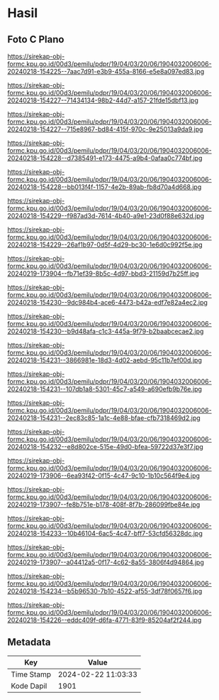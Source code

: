 # Hasil

## Foto C Plano

https://sirekap-obj-formc.kpu.go.id/00d3/pemilu/pdpr/19/04/03/20/06/1904032006006-20240218-154225--7aac7d91-e3b9-455a-8166-e5e8a097ed83.jpg

https://sirekap-obj-formc.kpu.go.id/00d3/pemilu/pdpr/19/04/03/20/06/1904032006006-20240218-154227--71434134-98b2-44d7-a157-21fde15dbf13.jpg

https://sirekap-obj-formc.kpu.go.id/00d3/pemilu/pdpr/19/04/03/20/06/1904032006006-20240218-154227--715e8967-bd84-415f-970c-9e25013a9da9.jpg

https://sirekap-obj-formc.kpu.go.id/00d3/pemilu/pdpr/19/04/03/20/06/1904032006006-20240218-154228--d7385491-e173-4475-a9b4-0afaa0c774bf.jpg

https://sirekap-obj-formc.kpu.go.id/00d3/pemilu/pdpr/19/04/03/20/06/1904032006006-20240218-154228--bb013f4f-1157-4e2b-89ab-fb8d70a4d668.jpg

https://sirekap-obj-formc.kpu.go.id/00d3/pemilu/pdpr/19/04/03/20/06/1904032006006-20240218-154229--f987ad3d-7614-4b40-a9e1-23d0f88e632d.jpg

https://sirekap-obj-formc.kpu.go.id/00d3/pemilu/pdpr/19/04/03/20/06/1904032006006-20240218-154229--26af1b97-0d5f-4d29-bc30-1e6d0c992f5e.jpg

https://sirekap-obj-formc.kpu.go.id/00d3/pemilu/pdpr/19/04/03/20/06/1904032006006-20240219-173904--fb71ef39-8b5c-4d97-bbd3-21159d7b25ff.jpg

https://sirekap-obj-formc.kpu.go.id/00d3/pemilu/pdpr/19/04/03/20/06/1904032006006-20240218-154230--9dc984b4-ace6-4473-b42a-edf7e82a4ec2.jpg

https://sirekap-obj-formc.kpu.go.id/00d3/pemilu/pdpr/19/04/03/20/06/1904032006006-20240218-154230--b9d48afa-c1c3-445a-9f79-b2baabcecae2.jpg

https://sirekap-obj-formc.kpu.go.id/00d3/pemilu/pdpr/19/04/03/20/06/1904032006006-20240218-154231--3866981e-18d3-4d02-aebd-95c11b7ef00d.jpg

https://sirekap-obj-formc.kpu.go.id/00d3/pemilu/pdpr/19/04/03/20/06/1904032006006-20240218-154231--107db1a8-5301-45c7-a549-a690efb9b76e.jpg

https://sirekap-obj-formc.kpu.go.id/00d3/pemilu/pdpr/19/04/03/20/06/1904032006006-20240218-154231--2ec83c85-1a1c-4e88-bfae-cfb7318469d2.jpg

https://sirekap-obj-formc.kpu.go.id/00d3/pemilu/pdpr/19/04/03/20/06/1904032006006-20240218-154232--e8d802ce-515e-49d0-bfea-59722d37e3f7.jpg

https://sirekap-obj-formc.kpu.go.id/00d3/pemilu/pdpr/19/04/03/20/06/1904032006006-20240219-173906--6ea93f42-0f15-4c47-9c10-1b10c564f9e4.jpg

https://sirekap-obj-formc.kpu.go.id/00d3/pemilu/pdpr/19/04/03/20/06/1904032006006-20240219-173907--fe8b751e-b178-408f-8f7b-286099fbe84e.jpg

https://sirekap-obj-formc.kpu.go.id/00d3/pemilu/pdpr/19/04/03/20/06/1904032006006-20240218-154233--10b46104-6ac5-4c47-bff7-53cfd56328dc.jpg

https://sirekap-obj-formc.kpu.go.id/00d3/pemilu/pdpr/19/04/03/20/06/1904032006006-20240219-173907--a04412a5-0f17-4c62-8a55-3806f4d94864.jpg

https://sirekap-obj-formc.kpu.go.id/00d3/pemilu/pdpr/19/04/03/20/06/1904032006006-20240218-154234--b5b96530-7b10-4522-af55-3df78f0657f6.jpg

https://sirekap-obj-formc.kpu.go.id/00d3/pemilu/pdpr/19/04/03/20/06/1904032006006-20240218-154226--eddc409f-d6fa-4771-83f9-85204af2f244.jpg


## Metadata

| Key        | Value               |
| ---------- | ------------------- |
| Time Stamp | 2024-02-22 11:03:33 |
| Kode Dapil | 1901                |




